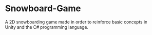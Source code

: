 # Snowboard-Game
 A 2D snowboarding game made in order to reinforce basic concepts in Unity and the C# programming language. 
